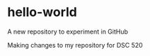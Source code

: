 # hello-world
A new repository to experiment in GitHub

Making changes to my repository for DSC 520
